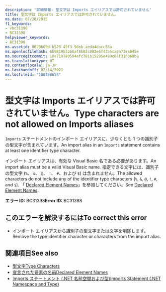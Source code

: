 ```yaml
---
description: '詳細情報: 型文字は Imports エイリアスでは許可されていません'
title: 型文字は Imports エイリアスでは許可されていません。
ms.date: 07/20/2015
f1_keywords:
- vbc31398
- BC31398
helpviewer_keywords:
- BC31398
ms.assetid: 0620669d-b529-49f3-9deb-aeda4dacc58a
ms.openlocfilehash: 6b9819b3266af8b02c082e6f4356ca9a73eab45e
ms.sourcegitcommit: 10e719780594efc781b15295e499c66f316068b8
ms.translationtype: HT
ms.contentlocale: ja-JP
ms.lasthandoff: 02/14/2021
ms.locfileid: "100460658"
---
```

# <a name="type-characters-are-not-allowed-on-imports-aliases"></a><span data-ttu-id="25b32-103">型文字は Imports エイリアスでは許可されていません。</span><span class="sxs-lookup"><span data-stu-id="25b32-103">Type characters are not allowed on Imports aliases</span></span>

<span data-ttu-id="25b32-104">`Imports` ステートメントのインポート エイリアスに、少なくとも 1 つの識別子の型文字が含まれています。</span><span class="sxs-lookup"><span data-stu-id="25b32-104">An import alias in an `Imports` statement contains at least one identifier type character.</span></span>  
  
 <span data-ttu-id="25b32-105">インポート エイリアスは、有効な Visual Basic 名である必要があります。</span><span class="sxs-lookup"><span data-stu-id="25b32-105">An import alias must be a valid Visual Basic name.</span></span> <span data-ttu-id="25b32-106">指定できる文字には、識別子の型文字 (`%`、 `&`、 `@`、 `!`、 `#`、および `$`) は含まれません。</span><span class="sxs-lookup"><span data-stu-id="25b32-106">The allowed characters do not include any of the identifier type characters (`%`, `&`, `@`, `!`, `#`, and `$`).</span></span> <span data-ttu-id="25b32-107">「 [Declared Element Names](../programming-guide/language-features/declared-elements/declared-element-names.md)」を参照してください。</span><span class="sxs-lookup"><span data-stu-id="25b32-107">See [Declared Element Names](../programming-guide/language-features/declared-elements/declared-element-names.md).</span></span>  
  
 <span data-ttu-id="25b32-108">**エラー ID:** BC31398</span><span class="sxs-lookup"><span data-stu-id="25b32-108">**Error ID:** BC31398</span></span>  
  
## <a name="to-correct-this-error"></a><span data-ttu-id="25b32-109">このエラーを解決するには</span><span class="sxs-lookup"><span data-stu-id="25b32-109">To correct this error</span></span>  
  
- <span data-ttu-id="25b32-110">インポート エイリアスから識別子の型文字または文字を削除します。</span><span class="sxs-lookup"><span data-stu-id="25b32-110">Remove the type identifier character or characters from the import alias.</span></span>  
  
## <a name="see-also"></a><span data-ttu-id="25b32-111">関連項目</span><span class="sxs-lookup"><span data-stu-id="25b32-111">See also</span></span>

- [<span data-ttu-id="25b32-112">型文字</span><span class="sxs-lookup"><span data-stu-id="25b32-112">Type Characters</span></span>](../programming-guide/language-features/data-types/type-characters.md)
- [<span data-ttu-id="25b32-113">宣言された要素の名前</span><span class="sxs-lookup"><span data-stu-id="25b32-113">Declared Element Names</span></span>](../programming-guide/language-features/declared-elements/declared-element-names.md)
- [<span data-ttu-id="25b32-114">Imports ステートメント (.NET 名前空間および型)</span><span class="sxs-lookup"><span data-stu-id="25b32-114">Imports Statement (.NET Namespace and Type)</span></span>](../language-reference/statements/imports-statement-net-namespace-and-type.md)
